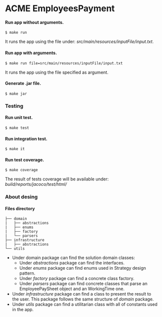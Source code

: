 # ACME EmployeesPayment
#### Run app without arguments.
```
$ make run
```
It runs the app using the file under: *src/main/resources/inputFile/input.txt*.

#### Run app with arguments.
```
$ make run file=src/main/resources/inputFile/input.txt
```
It runs the app using the file specified as argument.

#### Generate .jar file.
```
$ make jar
```
### Testing

#### Run unit test.
```
$ make test
```
#### Run integration test.
```
$ make it
```
#### Run test coverage.
```
$ make coverage
```
The result of tests coverage will be available under: *build/reports/jacoco/test/html/*

### About desing

#### Files directory
```
├── domain
|   ├── abstractions
|   ├── enums
|   ├── factory
|   └── parsers
├── infrastructure
|   ├── abstractions
└── utils   
```
* Under domain package can find the solution domain classes: 
    * Under *abstractions* package can find the interfaces.
    * Under *enums* package can find enums used in Strategy design pattern.
    * Under *factory* package can find a concrete class factory.
    * Under *parsers* package can find concrete classes that parse an EmployeePaySheet object and an WorkingTime one.
* Under *infrastructure* package can find a class to present the result to the user. This package follows the same structure of *domain* package.
* Under *utils* package can find a utilitarian class with all of constants used in the app.